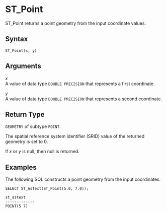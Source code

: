 # ST\_Point<a name="ST_Point-function"></a>

ST\_Point returns a point geometry from the input coordinate values\. 

## Syntax<a name="ST_Point-function-syntax"></a>

```
ST_Point(x, y)
```

## Arguments<a name="ST_Point-function-arguments"></a>

 *x*   
A value of data type `DOUBLE PRECISION` that represents a first coordinate\. 

 *y*   
A value of data type `DOUBLE PRECISION` that represents a second coordinate\. 

## Return Type<a name="ST_Point-function-return"></a>

`GEOMETRY` of subtype `POINT`\. 

The spatial reference system identifier \(SRID\) value of the returned geometry is set to 0\. 

If *x* or *y* is null, then null is returned\. 

## Examples<a name="ST_Point-function-examples"></a>

The following SQL constructs a point geometry from the input coordinates\. 

```
SELECT ST_AsText(ST_Point(5.0, 7.0));
```

```
st_astext
-------------
POINT(5 7)
```